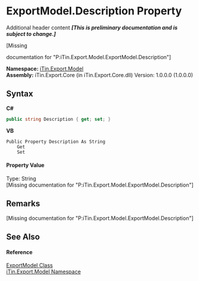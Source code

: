 # ExportModel.Description Property 
Additional header content _**\[This is preliminary documentation and is subject to change.\]**_

\[Missing <summary> documentation for "P:iTin.Export.Model.ExportModel.Description"\]

**Namespace:**&nbsp;<a href="ef57ffcc-e95e-b212-5a46-9aa6f5a3511f">iTin.Export.Model</a><br />**Assembly:**&nbsp;iTin.Export.Core (in iTin.Export.Core.dll) Version: 1.0.0.0 (1.0.0.0)

## Syntax

**C#**<br />
``` C#
public string Description { get; set; }
```

**VB**<br />
``` VB
Public Property Description As String
	Get
	Set
```


#### Property Value
Type: String<br />\[Missing <value> documentation for "P:iTin.Export.Model.ExportModel.Description"\]

## Remarks
\[Missing <remarks> documentation for "P:iTin.Export.Model.ExportModel.Description"\]

## See Also


#### Reference
<a href="ff3f8d5d-9bb7-2235-58c5-0d8358e85c80">ExportModel Class</a><br /><a href="ef57ffcc-e95e-b212-5a46-9aa6f5a3511f">iTin.Export.Model Namespace</a><br />